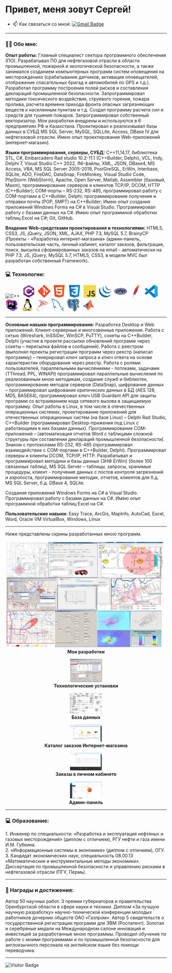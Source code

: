 # Привет, меня зовут Сергей!
- :mailbox: Как связаться со мной: [![Gmail Badge](https://img.shields.io/badge/-Gmail-red?style=flat&logo=Gmail&logoColor=white)](mailto:sergegl378@gmail.com)
---

### :man_technologist: Обо мне:

  
<b>Опыт работы:</b>
Главный специалист сектора программного обеспечения (ПО). Разрабатывал ПО для нефтегазовой отрасли в области промышленной, пожарной и экологической безопасности, а также занимался созданием компьютерных программ систем оповещения на месторождениях (срабатывание датчиков, активация оповещателей, отображение спасательных бригад и автомобилей по GPS и т.д.). Разработал программу построения полей рисков и составления деклараций промышленной безопасности. Запрограммировал методики токсического воздействия, струевого горения, пожара пролива, расчета времени прихода фронта опасных загрязняющих веществ к населенным пунктам и т.д. Создал программу расчета сил и средств для тушения пожаров. Запрограммировал собственный векторизатор. Мои разработки внедрены и используются в 6 предприятиях РФ и Казахстана. Проектировал и реализовывал базы данных в СУБД MS SQL Server, MySQL, SQLLite, Access, DBase IV для нефтегазовой отрасли. 
Имею опыт проектирования Web-приложений (интернет-магазин).

<b>Языки программирования, серверы, СУБД:</b> C++11,14,17, библиотека STL, C#, Embarcadero Rad studio 10.2-11.1 (C++Builder, Delphi), VCL, Indy, Delphi 7, Visual Studio C++ 2022, INI-файлы, XML, JSON, DBase4, MS Access, VBA, MS SQL Server 2005-2019, PostGreSQL, ErWin, Interbase, SQLite, ADO, FireDAC, DataSnap, FireMonkey, Visual Studio Code, PhpStorm (WebStorm), Apache, Open Server, Matlab, Assembler (базовый, Masm), программирование серверов и клиентов TCP/IP, DCOM, HTTP (С++Builder);
COM-порты – RS-232, RS-485, программировал работу с COM-портами в C++Builder, Delphi; программирование получения и отправки почты (POP, SMPT) на C++Builder; 
Имею опыт создания приложений Windows Forms на C# в Visual Studio. Программировал работу с базами данных на C#. Имею опыт программной обработки таблиц Excel на С#;
Git, GitHub.

<b>Владение Web-средствами проектирования и технологиями:</b> HTML5, CSS3, JS, jQuery, JSON, XML, AJAX, PHP 7.3, MySQL 5.7, BrainyCP (Проекты - «Разработка интернет-магазина» (админ-панель, пользовательская часть, личный кабинет, каталог заказов, фильтрация, поиск, высылка сформированных заказов на email - автоматически на PHP 7.3, JS, jQuery, MySQL 5.7, HTML5, CSS3, в модели MVC был разработан собственный Framework).
### 💻 Технологии:

<div>  
 <img src="https://raw.githubusercontent.com/danielcranney/readme-generator/main/public/icons/skills/cplusplus-colored.svg" title="C++" alt="C++" width="40" height="40"/>&nbsp 
  <img src="https://github.com/devicons/devicon/blob/master/icons/csharp/csharp-original.svg" title="C#" alt="C#" width="40" height="40"/>&nbsp 
  <img src="https://github.com/devicons/devicon/blob/master/icons/git/git-original.svg" title="git" alt="git" width="40" height="40"/>&nbsp
  <img src="https://github.com/devicons/devicon/blob/master/icons/html5/html5-original.svg" title="html5" alt="html5" width="40" height="40"/>&nbsp
  <img src="https://github.com/devicons/devicon/blob/master/icons/css3/css3-original.svg" title="css" alt="css" width="40" height="40"/>&nbsp
  <img src="https://github.com/devicons/devicon/blob/master/icons/javascript/javascript-original.svg" title="javascript" alt="javascript" width="40" height="40"/>&nbsp
 <img src="https://github.com/devicons/devicon/blob/master/icons/jquery/jquery-original.svg" title="JQuery" alt="JQuery" width="40" height="40"/>&nbsp
<img src="https://github.com/devicons/devicon/blob/master/icons/php/php-original.svg" title="PHP" alt="PHP" width="40" height="40"/>&nbsp 
 <img src="https://github.com/devicons/devicon/blob/master/icons/apache/apache-original.svg" title="Apach" alt="Apach" width="40" height="40"/>&nbsp
 <img src="https://github.com/devicons/devicon/blob/master/icons/vscode/vscode-original.svg" title="VSCode" alt="VSCode" width="40" height="40"/>&nbsp
 <img src="https://github.com/devicons/devicon/blob/master/icons/phpstorm/phpstorm-original.svg" title="PHPStorm" alt="PHPStorm" width="40" height="40"/>&nbsp
 <img src="https://github.com/devicons/devicon/blob/master/icons/linux/linux-original.svg" title="Linux" alt="Linux" width="40" height="40"/>&nbsp
 <img src="https://github.com/devicons/devicon/blob/master/icons/microsoftsqlserver/microsoftsqlserver-original.svg" title="MS SQLServer" alt="MS SQLServer" width="40" height="40"/>&nbsp
 <img src="https://github.com/devicons/devicon/blob/master/icons/mysql/mysql-original.svg" title="MySQL" alt="MySQL" width="40" height="40"/>&nbsp
<img src="https://github.com/devicons/devicon/blob/master/icons/postgresql/postgresql-original.svg" title="PostGreSQL" alt="PostGreSQL" width="40" height="40"/>&nbsp  
<img src="https://github.com/devicons/devicon/blob/master/icons/matlab/matlab-original.svg" title="Matlab" alt="Matlab" width="40" height="40"/>&nbsp
 
  <!-- <img src="https://github.com/devicons/devicon/blob/master/icons/redux/redux-original.svg" title="redux" alt="redux" width="40" height="40"/>&nbsp; -->
</div>

---

<b>Основные навыки программирования:</b>
Разработка Desktop и Web приложений. Клиент-серверные и многозвенные приложения. Работа с сетью (Wireshark, InSSiDer, WinSCP, PuTTY), сокеты на C++Builder, Delphi (участие в проекте рассылки обновлений программ через сокеты – пересылка файлов и сообщений). 
Работа с реестром (выполнял проекты регистрации программ через реестр (написал программу) – генерировал ключ запроса и ключ ответа на основе характеристик оборудования через реестр. 
Работа с ролями пользователей, параллельными вычислениями - потоками, задачами (TThread, PPL, WINAPI) программировал параллельные вычисления по реализованным мною методикам, создание служб и библиотек, программирование методов серверов (DataSnap), шифрование данных – программировал шифрование критических данных в БД (AES 128, MD5, BASE64), программировал ключ USB Guardant API для защиты программ со встраиванием кода сетевого вызова в защищаемую программу.
Опыт работы в Linux, в том числе в отечественных операционных системах, проектирование приложений для отечественных операционных систем (на базе Linux) – Delphi Rad Studio, C++Builder (программировал Desktop-прижения под Linux с работающими в них базами данных). 
Программирование COM-приложений – (автоматизация отчетов Word с таблицами сложной структуры при составлении деклараций промышленной безопасности). 
Знаком с протоколами RS-232, RS-485 (программировал взаимодействие с COM-портами в C++Builder, Delphi). 
Программировал серверы и клиенты DCOM, TCP/IP, HTTP.
Разрабатывал и программировал методики и базы данных (3НФ ErWin) (более 100 связанных таблиц), MS SQL Server – таблицы, запросы, хранимые процедуры, клиент - получение данных с постов контроля загрязнений и аэропоста, программирование методик, отчетов, клиентов для б.д. MS SQL Server, б.д. DBase 4, SQLite.

Создания приложений Windows Forms на C# в Visual Studio. Программировал работу с базами данных на C#. Имею опыт программной обработки таблиц Excel на С#.

<b>Пользовательские навыки:</b> Easy Trace, ArcGis, MapInfo, AutoCad, Excel, Word, Oracle VM VirtualBox, Windows, Linux

---

Ниже представлены скрины разработанных мною программ.

<p align="center">
 <img width="600" src="assets/programs.jpg" alt="Программы, разработанные мной"/> </br> 
 <b>Мои разработки</b>
</p> 
<p align="center">
<img width="100" src="assets/picture2.jpg" alt="Программы, разработанные мной"/> </br>
 <b>Технологические установки</b>
 </p>
<p align="center">
 <img width="100" src="assets/picture3.jpg" alt="Программы, разработанные мной"/> </br>
 <b>База данных</b>
</p>
<p align="center">
 <img width="100" src="assets/picture4.jpg" alt="Программы, разработанные мной"/> </br>
 <b>Каталог заказов Интернет-магазина</b>
 </p>
<p align="center">
  <img width="100" src="assets/picture5.jpg" alt="Программы, разработанные мной"/> </br>
 <b>Заказы в личном кабинете</b>
 </p>
<p align="center"> 
  <img width="100" src="assets/picture6.jpg" alt="Программы, разработанные мной"/> </br>
 <b>Админ-панель</b>
</p>




---
### 💻 Образование:
<div id="ed">
1.	Инженер по специальности: «Разработка и эксплуатация нефтяных и газовых месторождений» (диплом с отличием), РГУ нефти и газа имени И.М. Губкина. </br>
2.	«Информационные системы в экономике» (диплом с отличием), ОГУ. </br>
3.	Кандидат экономических наук, специальность 08.00.13 «Математические и инструментальные методы экономики». Диссертация по промышленной безопасности и управлению рисками в нефтегазовой отрасли (ПГУ, Пермь).</br>

</div>

---
### 🤝 Награды и достижения:

  <div id="awords">
Автор 50 научных работ. 3 премии губернаторов и правительства Оренбургской области в сфере науки и техники. Диплом «За лучшую научную разработку» научно-технической конференции молодых работников дочерних обществ ОАО «Газпром».  Автор 5 свидетельств о государственной регистрации программ для ЭВМ (Роспатент). Золотая и серебряные медали на Международном салоне инноваций и инвестиций за разработанные мною программы. Проводил обучение по работе с моими программами и по промышленной безопасности для англоязычного персонала на английском языке без помощи переводчика.
  </div>

---
<!--  ![Visitor Badge](https://api.visitorbadge.io/api/visitors?path=https%3A%2F%2Fgithub.com%2FIlya3791%2FIlya3791%2Fblob%2Fmain%2FREADME.md&countColor=%23263759)
-->
![Visitor Badge](https://visitor-badge.laobi.icu/badge?page_id=SergeiGlv.visitor-badge)

